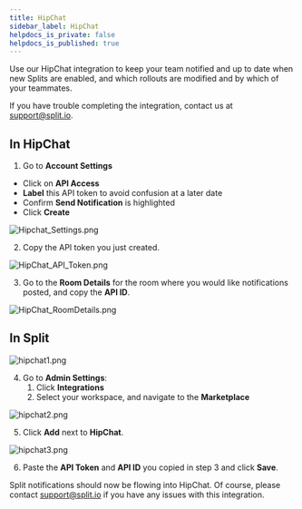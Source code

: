 ```yaml
---
title: HipChat
sidebar_label: HipChat
helpdocs_is_private: false
helpdocs_is_published: true
---
```


<p>
  <button hidden style={{borderRadius:'8px', border:'1px', fontFamily:'Courier New', fontWeight:'800', textAlign:'left'}}> github link: https://github.com/splitio/documentation/blob/main/integrate_automate/hipchat.markdown <br /> ✘ images links are broken <br /> this article is not on help.split.io - do we still have this integration? </button>
</p>

Use our HipChat integration to keep your team notified and up to date when new Splits are enabled, and which rollouts are modified and by which of your teammates.

If you have trouble completing the integration, contact us at [support@split.io](mailto:support@split.io).

## In HipChat
 
1. Go to **Account Settings**
  * Click on **API Access**
  * **Label** this API token to avoid confusion at a later date
  * Confirm **Send Notification** is highlighted
  * Click **Create** 

<p>
    <img src="https://help.split.io/hc/article_attachments/360017299991/Hipchat_Settings.png" alt="Hipchat_Settings.png" />
</p>

2.  Copy the API token you just created.
<p>
	<img src="https://help.split.io/hc/article_attachments/360017300091/HipChat_API_Token.png" alt="HipChat_API_Token.png" />
</p>

3. Go to the **Room Details** for the room where you would like notifications posted, and copy the **API ID**.
<p>
	<img src="https://help.split.io/hc/article_attachments/360017413512/HipChat_RoomDetails.png" alt="HipChat_RoomDetails.png" />
</p>

## In Split

<p>
  <img src="https://help.split.io/hc/article_attachments/360021730871/hipchat1.png" alt="hipchat1.png" />
</p>

4. Go to **Admin Settings**:
    1. Click **Integrations**
    2. Select your workspace, and navigate to the **Marketplace**

<p>
  <img src="https://help.split.io/hc/article_attachments/360021730891/hipchat2.png" alt="hipchat2.png" />
</p>

5. Click **Add** next to **HipChat**.

<p>
  <img src="https://help.split.io/hc/article_attachments/360021765032/hipchat3.png" alt="hipchat3.png" />
</p>

6. Paste the **API Token** and  **API ID** you copied in step 3  and click **Save**.

Split notifications should now be flowing into HipChat.  Of course, please contact [support@split.io](mailto:support@split.io) if you have any issues with this integration.